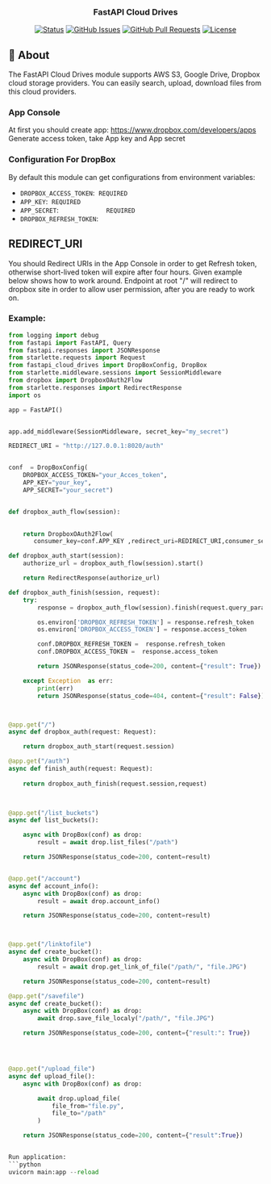 <h3 align="center">FastAPI Cloud Drives</h3>

<div align="center">

[![Status](https://img.shields.io/badge/status-active-success.svg)]()
[![GitHub Issues](https://img.shields.io/github/issues/kylelobo/The-Documentation-Compendium.svg)](https://github.com/MadeByMads/fastapi-cloud-drives/issues)
[![GitHub Pull Requests](https://img.shields.io/github/issues-pr/kylelobo/The-Documentation-Compendium.svg)](https://github.com/MadeByMads/fastapi-cloud-drives/pulls)
[![License](https://img.shields.io/badge/license-MIT-blue.svg)](/LICENSE)

</div>


## 🧐 About <a name = "about"></a>
The FastAPI Cloud Drives module supports AWS S3, Google Drive, Dropbox cloud storage providers. You can easily search, upload, download files from this cloud providers. 

### App Console
At first you should create app: https://www.dropbox.com/developers/apps
Generate access token, take  App key and App secret



### Configuration For DropBox
By default this module can get configurations from environment variables:

* `DROPBOX_ACCESS_TOKEN`:              `REQUIRED`
* `APP_KEY`:                           `REQUIRED`
* `APP_SECRET`:                        `REQUIRED`
* `DROPBOX_REFRESH_TOKEN`:            
   

## REDIRECT_URI

You should Redirect URIs in the App Console in order to get Refresh token, otherwise short-lived token will expire after four hours. 
Given example below shows how to work around. Endpoint at root "/" will redirect to dropbox site in order to allow user permission, after you are ready to work on.

### Example:

```python
from logging import debug
from fastapi import FastAPI, Query
from fastapi.responses import JSONResponse
from starlette.requests import Request
from fastapi_cloud_drives import DropBoxConfig, DropBox
from starlette.middleware.sessions import SessionMiddleware
from dropbox import DropboxOAuth2Flow
from starlette.responses import RedirectResponse
import os

app = FastAPI()


app.add_middleware(SessionMiddleware, secret_key="my_secret")

REDIRECT_URI = "http://127.0.0.1:8020/auth"


conf  = DropBoxConfig(
    DROPBOX_ACCESS_TOKEN="your_Acces_token",
    APP_KEY="your_key",
    APP_SECRET="your_secret")


def dropbox_auth_flow(session):

   
    return DropboxOAuth2Flow(
       consumer_key=conf.APP_KEY ,redirect_uri=REDIRECT_URI,consumer_secret=conf.APP_SECRET, token_access_type="offline", session=session,  csrf_token_session_key="dropbox-auth-csrf-token")

def dropbox_auth_start(session):
    authorize_url = dropbox_auth_flow(session).start()

    return RedirectResponse(authorize_url)

def dropbox_auth_finish(session, request):
    try:
        response = dropbox_auth_flow(session).finish(request.query_params)

        os.environ['DROPBOX_REFRESH_TOKEN'] = response.refresh_token
        os.environ['DROPBOX_ACCESS_TOKEN'] = response.access_token

        conf.DROPBOX_REFRESH_TOKEN =  response.refresh_token
        conf.DROPBOX_ACCESS_TOKEN =  response.access_token

        return JSONResponse(status_code=200, content={"result": True})

    except Exception  as err:
        print(err)
        return JSONResponse(status_code=404, content={"result": False})



@app.get("/")
async def dropbox_auth(request: Request):

    return dropbox_auth_start(request.session)

@app.get("/auth")
async def finish_auth(request: Request):
    
    return dropbox_auth_finish(request.session,request)

  

@app.get("/list_buckets")
async def list_buckets():

    async with DropBox(conf) as drop:
        result = await drop.list_files("/path")

    return JSONResponse(status_code=200, content=result)


@app.get("/account")
async def account_info():
    async with DropBox(conf) as drop:
        result = await drop.account_info()

    return JSONResponse(status_code=200, content=result)



@app.get("/linktofile")
async def create_bucket():
    async with DropBox(conf) as drop:
        result = await drop.get_link_of_file("/path/", "file.JPG")

    return JSONResponse(status_code=200, content=result)

@app.get("/savefile")
async def create_bucket():
    async with DropBox(conf) as drop:
        await drop.save_file_localy("/path/", "file.JPG")

    return JSONResponse(status_code=200, content={"result:": True})




@app.get("/upload_file")
async def upload_file():
    async with DropBox(conf) as drop:

        await drop.upload_file(
            file_from="file.py",
            file_to="/path"
        )

    return JSONResponse(status_code=200, content={"result":True})


Run application:
```python
uvicorn main:app --reload
```